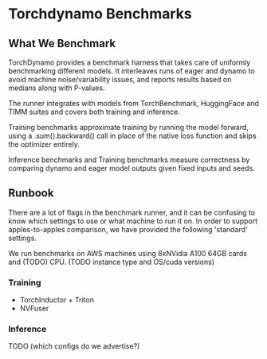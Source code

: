 # Torchdynamo Benchmarks

## What We Benchmark
TorchDynamo provides a benchmark harness that takes care of uniformly benchmarking different models.  It interleaves runs of eager and dynamo to avoid machine noise/variability issues, and reports results based on medians along with P-values. 

The runner integrates with models from TorchBenchmark, HuggingFace and TIMM suites and covers both training and inference.

Training benchmarks approximate training by running the model forward, using a .sum().backward() call in place of the native loss function and skips the optimizer entirely.

Inference benchmarks and Training benchmarks measure correctness by comparing dynamo and eager model outputs given fixed inputs and seeds.

## Runbook
There are a lot of flags in the benchmark runner, and it can be confusing to know which settings to use or what machine to run it on.  In order to support apples-to-apples comparison, we have provided the following 'standard' settings.

We run benchmarks on AWS machines using 8xNVidia A100 64GB cards and (TODO) CPU.  (TODO instance type and OS/cuda versions) 

### Training
* TorchInductor + Triton
* NVFuser


### Inference
TODO (which configs do we advertise?)
